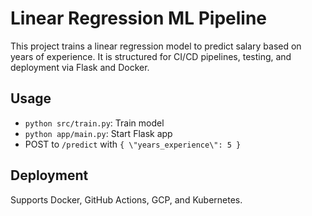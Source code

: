 # Linear Regression ML Pipeline

This project trains a linear regression model to predict salary based on years of experience. It is structured for CI/CD pipelines, testing, and deployment via Flask and Docker.

## Usage
- `python src/train.py`: Train model
- `python app/main.py`: Start Flask app
- POST to `/predict` with `{ \"years_experience\": 5 }`

## Deployment
Supports Docker, GitHub Actions, GCP, and Kubernetes.
